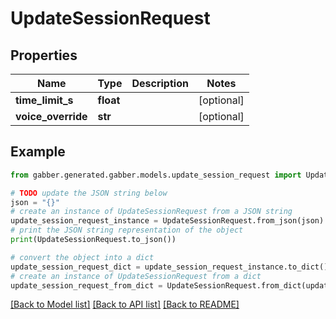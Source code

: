 # UpdateSessionRequest


## Properties

Name | Type | Description | Notes
------------ | ------------- | ------------- | -------------
**time_limit_s** | **float** |  | [optional] 
**voice_override** | **str** |  | [optional] 

## Example

```python
from gabber.generated.gabber.models.update_session_request import UpdateSessionRequest

# TODO update the JSON string below
json = "{}"
# create an instance of UpdateSessionRequest from a JSON string
update_session_request_instance = UpdateSessionRequest.from_json(json)
# print the JSON string representation of the object
print(UpdateSessionRequest.to_json())

# convert the object into a dict
update_session_request_dict = update_session_request_instance.to_dict()
# create an instance of UpdateSessionRequest from a dict
update_session_request_from_dict = UpdateSessionRequest.from_dict(update_session_request_dict)
```
[[Back to Model list]](../README.md#documentation-for-models) [[Back to API list]](../README.md#documentation-for-api-endpoints) [[Back to README]](../README.md)


